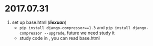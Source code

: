 2017.07.31
==========
1. set up  base.html (**_liexuan_**)
    * `pip install django-compressor==1.3` and `pip install django-compressor --upgrade`, future we need study it
    * study code in <head>, you can read base.html